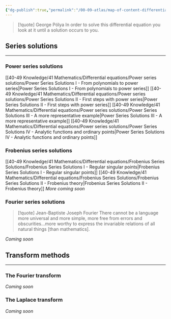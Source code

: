 ```yaml
---
{"dg-publish":true,"permalink":"/00-09-atlas/map-of-content-differential-equations/","updated":"2025-07-29T14:39:39-07:00"}
---
```


> [!quote] George Pólya
>  In order to solve this differential equation you look at it until a solution occurs to you.

## Series solutions
---

### Power series solutions

[[40-49 Knowledge/41 Mathematics/Differential equations/Power series solutions/Power Series Solutions I - From polynomials to power series\|Power Series Solutions I - From polynomials to power series]]
[[40-49 Knowledge/41 Mathematics/Differential equations/Power series solutions/Power Series Solutions II - First steps with power series\|Power Series Solutions II - First steps with power series]]
[[40-49 Knowledge/41 Mathematics/Differential equations/Power series solutions/Power Series Solutions III - A more representative example\|Power Series Solutions III - A more representative example]]
[[40-49 Knowledge/41 Mathematics/Differential equations/Power series solutions/Power Series Solutions IV - Analytic functions and ordinary points\|Power Series Solutions IV - Analytic functions and ordinary points]]

### Frobenius series solutions

[[40-49 Knowledge/41 Mathematics/Differential equations/Frobenius Series Solutions/Frobenius Series Solutions I - Regular singular points\|Frobenius Series Solutions I - Regular singular points]]
[[40-49 Knowledge/41 Mathematics/Differential equations/Frobenius Series Solutions/Frobenius Series Solutions II - Frobenius theory\|Frobenius Series Solutions II - Frobenius theory]]
*More coming soon*

### Fourier series solutions

> [!quote] Jean-Baptiste Joseph Fourier
> There cannot be a language more universal and more simple, more free from errors and obscurities...more worthy to express the invariable relations of all natural things [than mathematics].

*Coming soon*

## Transform methods
---

### The Fourier transform

*Coming soon*

### The Laplace transform

*Coming soon*